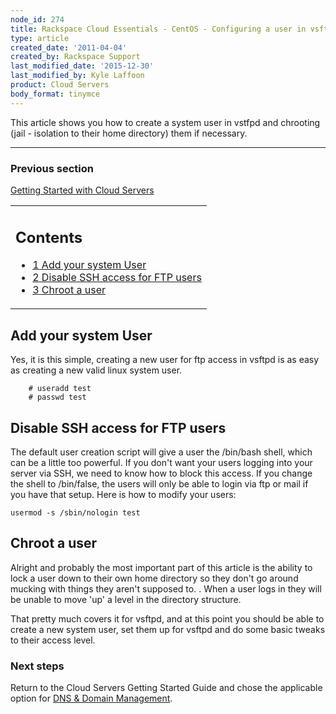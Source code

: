 ```yaml
---
node_id: 274
title: Rackspace Cloud Essentials - CentOS - Configuring a user in vsftpd
type: article
created_date: '2011-04-04'
created_by: Rackspace Support
last_modified_date: '2015-12-30'
last_modified_by: Kyle Laffoon
product: Cloud Servers
body_format: tinymce
---
```


This article shows you how to create a system user in vstfpd and
chrooting (jail - isolation to their home directory) them if necessary.

------------------------------------------------------------------------

### Previous section

[Getting Started with Cloud
Servers](/how-to/getting-started-with-cloud-servers-0)



<table>
<colgroup>
<col width="100%" />
</colgroup>
<tbody>
<tr class="odd">
<td align="left"><div id="toctitle">
<h2 id="contents">Contents</h2>
</div>
<ul>
<li><a href="#Add_your_system_User"><span class="tocnumber">1</span> <span class="toctext">Add your system User</span></a></li>
<li><a href="#Disable_SSH_access_for_FTP_users"><span class="tocnumber">2</span> <span class="toctext">Disable SSH access for FTP users</span></a></li>
<li><a href="#Chroot_a_user"><span class="tocnumber">3</span> <span class="toctext">Chroot a user</span></a></li>
</ul></td>
</tr>
</tbody>
</table>

<a href="" id="Add_your_system_User"></a>

<span class="mw-headline">Add your system User </span>
------------------------------------------------------

Yes, it is this simple, creating a new user for ftp access in vsftpd is
as easy as creating a new valid linux system user.

        # useradd test
        # passwd test

<a href="" id="Disable_SSH_access_for_FTP_users"></a>

<span class="mw-headline">Disable SSH access for FTP users </span>
------------------------------------------------------------------

The default user creation script will give a user the /bin/bash shell,
which can be a little too powerful.  If you don't want your users
logging into your server via SSH, we need to know how to block this
access.  If you change the shell to /bin/false, the users will only be
able to login via ftp or mail if you have that setup. Here is how to
modify your users:

    usermod -s /sbin/nologin test

<a href="" id="Chroot_a_user"></a>

<span class="mw-headline">Chroot a user </span>
-----------------------------------------------

Alright and probably the most important part of this article is the
ability to lock a user down to their own home directory so they don't go
around mucking with things they aren't supposed to. . When a user logs
in they will be unable to move 'up' a level in the directory structure.

That pretty much covers it for vsftpd, and at this point you should be
able to create a new system user, set them up for vsftpd and do some
basic tweaks to their access level.



### Next steps

Return to the Cloud Servers Getting Started Guide and chose the
applicable option for [DNS & Domain
Management](/how-to/getting-started-with-cloud-servers-0#dnsDomainMGMT).



